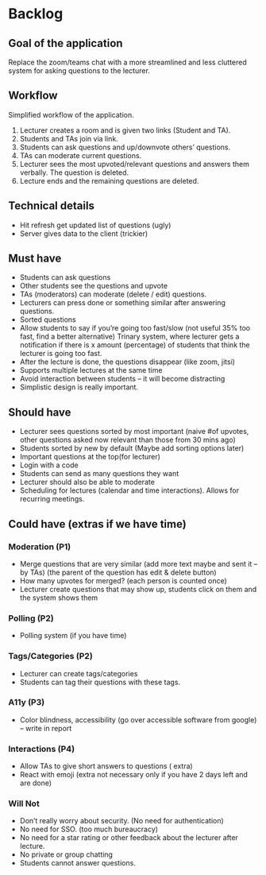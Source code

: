 # Backlog
## Goal of the application
Replace the zoom/teams chat with a more streamlined and less cluttered system for asking questions to the lecturer.

## Workflow
Simplified workflow of the application.

1. Lecturer creates a room and is given two links (Student and TA).
2. Students and TAs join via link.
3. Students can ask questions and up/downvote others’ questions.
4. TAs can moderate current questions.
5. Lecturer sees the most upvoted/relevant questions and answers them verbally. The question is deleted.
6. Lecture ends and the remaining questions are deleted.

## Technical details
- Hit refresh get updated list of questions (ugly)
- Server gives data to the client (trickier)

## Must have
- Students can ask questions
- Other students see the questions and upvote
- TAs (moderators) can moderate (delete / edit) questions.
- Lecturers can press done or something similar after answering questions.
- Sorted questions
- Allow students to say if you’re going too fast/slow (not useful 35% too fast, find a better alternative) Trinary system, where lecturer gets a notification if there is x amount (percentage) of students that think the lecturer is going too fast.
- After the lecture is done, the questions disappear (like zoom, jitsi)
- Supports multiple lectures at the same time
- Avoid interaction between students – it will become distracting
- Simplistic design is really important.

## Should have
- Lecturer sees questions sorted by most important (naive #of upvotes, other questions asked now relevant than those from 30 mins ago)
- Students sorted by new by default (Maybe add sorting options later)
- Important questions at the top(for lecturer)
- Login with a code
- Students can send as many questions they want
- Lecturer should also be able to moderate
- Scheduling for lectures (calendar and time interactions). Allows for recurring meetings.

## Could have (extras if we have time)
### Moderation (P1)
- Merge questions that are very similar (add more text maybe and sent it – by TAs) (the parent of the question has edit & delete button)
- How many upvotes for merged? (each person is counted once)
- Lecturer create questions that may show up, students click on them and the system shows them

### Polling (P2)
- Polling system (if you have time)

### Tags/Categories (P2)
- Lecturer can create tags/categories
- Students can tag their questions with these tags.

### A11y (P3)
- Color blindness, accessibility (go over accessible software from google) – write in report

### Interactions (P4)
- Allow TAs to give short answers to questions ( extra)
- React with emoji (extra not necessary only if you have 2 days left and are done)

### Will Not
- Don’t really worry about security. (No need for authentication)
- No need for SSO. (too much bureaucracy)
- No need for a star rating or other feedback about the lecturer after lecture.
- No private or group chatting
- Students cannot answer questions.
